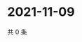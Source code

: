# 2021-11-09

共 0 条

<!-- BEGIN WEIBO -->
<!-- 最后更新时间 Tue Nov 09 2021 11:15:28 GMT+0800 (China Standard Time) -->

<!-- END WEIBO -->
